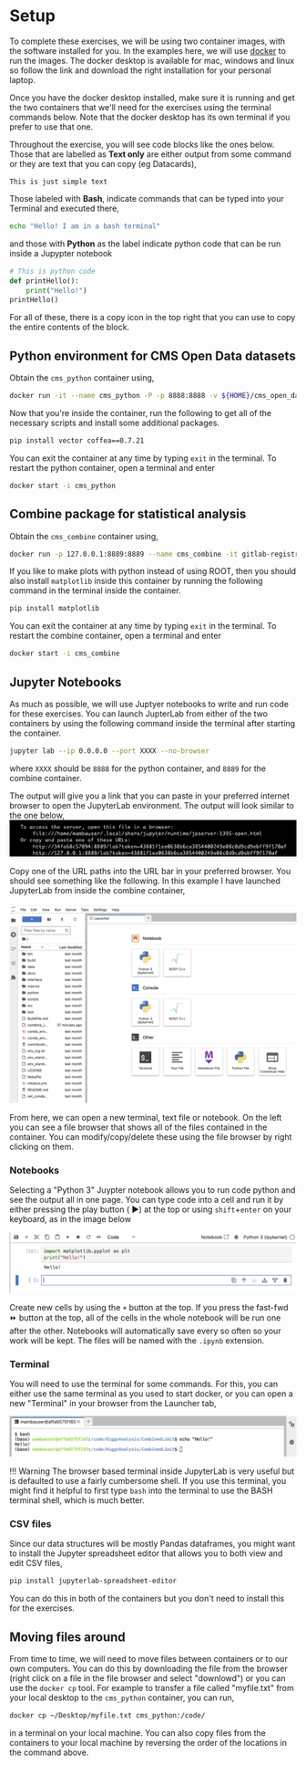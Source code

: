 # Setup 

To complete these exercises, we will be using two container images, with the software installed for you. In the examples here, we will use [docker](https://www.docker.com/) to run the images. The docker desktop is available for mac, windows and linux so follow the link and download the right installation for your personal laptop. 

Once you have the docker desktop installed, make sure it is running and get the two containers that we'll need for the exercises using the terminal commands below. Note that the docker desktop has its own terminal if you prefer to use that one. 

Throughout the exercise, you will see code blocks like the ones below. Those that are labelled as **Text only** are either output from some command or they are text that you can copy (eg Datacards), 

```
This is just simple text
```

Those labeled with **Bash**, indicate commands that can be typed into your Terminal and executed there, 
```sh
echo "Hello! I am in a bash terminal"
```

and those with **Python** as the label indicate python code that can be run inside a Jupypter notebook
```python
# This is python code
def printHello():
	print("Hello!")
printHello()
```


For all of these, there is a copy icon in the top right that you can use to copy the entire contents of the block. 

## Python environment for CMS Open Data datasets 

Obtain the `cms_python` container using, 


```bash
docker run -it --name cms_python -P -p 8888:8888 -v ${HOME}/cms_open_data_python:/code gitlab-registry.cern.ch/cms-cloud/python-vnc:python3.10.5
```

Now that you're inside the container, run the following to get all of the necessary scripts and install some additional packages. 
```bash
pip install vector coffea==0.7.21
```

You can exit the container at any time by typing `exit` in the terminal. To restart the python container, open a terminal and enter 
```bash
docker start -i cms_python
```

## Combine package for statistical analysis

Obtain the `cms_combine` container using, 

```bash
docker run -p 127.0.0.1:8889:8889 --name cms_combine -it gitlab-registry.cern.ch/cms-cloud/combine-standalone:v9.2.1-slim
```

If you like to make plots with python instead of using ROOT, then you should also install `matplotlib` inside this container by running the following command in the terminal inside the container. 
```sh
pip install matplotlib 
```

You can exit the container at any time by typing `exit` in the terminal. 
To restart the combine container, open a terminal and enter 
```bash
docker start -i cms_combine
```

## Jupyter Notebooks    

As much as possible, we will use Juptyer notebooks to write and run code for these exercises. You can launch JupterLab from either of the two containers by using the following command inside the terminal after starting the container. 

```bash
jupyter lab --ip 0.0.0.0 --port XXXX --no-browser
```

where `XXXX` should be `8888` for the python container, and `8889` for the combine container. 

The output will give you a link that you can paste in your preferred internet browser to open the JupyterLab environment. The output will look similar to the one below, 
![Example output jlab](images/example_jl_launch.jpg)

Copy one of the URL paths into the URL bar in your preferred browser. You should see something like the following. In this example I have  launched JupyterLab from inside the combine container, 

![Example JupyterLab](images/example_JL.jpg)

From here, we can open a new terminal, text file or notebook. On the left you can see a file browser that shows all of the files contained in the container. You can modify/copy/delete these using the file browser by right clicking on them.


### Notebooks 

Selecting a "Python 3" Juypter notebook allows you to run code python and see the output all in one page. You can type code into a cell and run it by either pressing the play button ( &#9658;) at the top or using `shift`+`enter` on your keyboard, as in the image below 

![Example run cell](images/runcell.jpg)

Create new cells by using the `+` button at the top. If you press the fast-fwd &#9193;
 button at the top, all of the cells in the whole notebook will be run one after the other. Notebooks will automatically save every so often so your work will be kept. The files will be named with the `.ipynb` extension.

### Terminal 

You will need to use the terminal for some commands. For this, you can either use the same terminal as you used to start docker, or you can open a new "Terminal" in your browser from the Launcher tab, 

![Example terminal](images/terminal.jpg)

!!! Warning 
	The browser based terminal inside JupyterLab is very useful but is defaulted to use a fairly cumbersome shell. If you use this terminal, you might find it helpful to first type `bash` into the terminal to use the BASH terminal shell, which is much better. 


### CSV files 

Since our data structures will be mostly Pandas dataframes, you might want to install the Jupyter spreadsheet editor that allows you to both view and edit CSV files, 
```bash
pip install jupyterlab-spreadsheet-editor
```
You can do this in both of the containers but you don't need to install this for the exercises.



## Moving files around 

From time to time, we will need to move files between containers or to our own computers. You can do this by downloading the file from the browser (right click on a file in the file browser and select "downlowd") or you can use the `docker cp` tool. For example to transfer a file called "myfile.txt" from your local desktop to the `cms_python` container, you can run, 

```sh
docker cp ~/Desktop/myfile.txt cms_python:/code/
```

in a terminal on your local machine. You can also copy files from the containers to your local machine by reversing the order of the locations in the command above. 